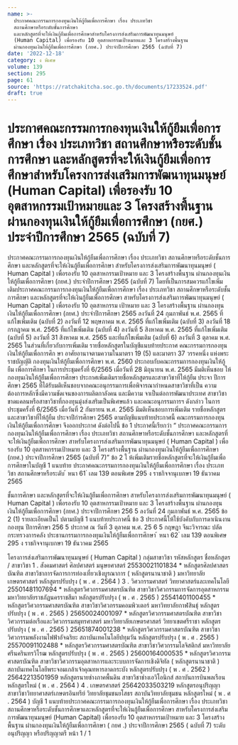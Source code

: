```yaml
---
name: >-
  ประกาศคณะกรรมการกองทุนเงินให้กู้ยืมเพื่อการศึกษา เรื่อง ประเภทวิชา
  สถานศึกษาหรือระดับชั้นการศึกษา
  และหลักสูตรที่จะให้เงินกู้ยืมเพื่อการศึกษาสำหรับโครงการส่งเสริมการพัฒนาทุนมนุษย์
  (Human Capital) เพื่อรองรับ 10 อุตสาหกรรมเป้าหมายและ 3 โครงสร้างพื้นฐาน
  ผ่านกองทุนเงินให้กู้ยืมเพื่อการศึกษา (กยศ.) ประจำปีการศึกษา 2565 (ฉบับที่ 7)
date: '2022-12-18'
category: ง พิเศษ
volume: 139
section: 295
page: 61
source: 'https://ratchakitcha.soc.go.th/documents/17233524.pdf'
draft: true
---
```


# ประกาศคณะกรรมการกองทุนเงินให้กู้ยืมเพื่อการศึกษา เรื่อง ประเภทวิชา สถานศึกษาหรือระดับชั้นการศึกษา และหลักสูตรที่จะให้เงินกู้ยืมเพื่อการศึกษาสำหรับโครงการส่งเสริมการพัฒนาทุนมนุษย์ (Human Capital) เพื่อรองรับ 10 อุตสาหกรรมเป้าหมายและ 3 โครงสร้างพื้นฐาน ผ่านกองทุนเงินให้กู้ยืมเพื่อการศึกษา (กยศ.) ประจำปีการศึกษา 2565 (ฉบับที่ 7)

ประกาศคณะกรรมการกองทุนเงินให้กู้ยืมเพื่อการศึกษา เรื่อง ประเภทวิชา สถานศึกษาหรือระดับชั้นการศึกษา และหลักสูตรที่จะให้เงินกู้ยืมเพื่อการศึกษา สำหรับโครงการส่งเสริมการพัฒนาทุนมนุษย์ ( Human Capital ) เพื่อรองรับ 10 อุตสาหกรรมเป้าหมาย และ 3 โครงสร้างพื้นฐาน ผ่านกองทุนเงินให้กู้ยืมเพื่อการศึกษา (กยศ.) ประจำปีการศึกษา 2565 (ฉบับที่ 7) โดยที่เป็นการสมควรแก้ไขเพิ่มเติมประกาศคณะกรรมการกองทุนเงินให้กู้ยืมเพื่อการศึกษา เรื่อง ประเภทวิชา สถานศึกษาหรือระดับชั้นการศึกษา และหลักสูตรที่จะให้เงินกู้ยืมเพื่อการศึกษา สาหรับโครงการส่งเสริมการพัฒนาทุนมนุษย์ ( Human Capital ) เพื่อรองรับ 10 อุตสาหกรรม เป้าหมาย และ 3 โครงสร้างพื้นฐาน ผ่านกองทุนเงินให้กู้ยืมเพื่อการศึกษา (กยศ.) ประจำปีการศึกษา 2565 ลงวันที่ 24 กุมภาพันธ์ พ.ศ. 2565 ที่แก้ไขเพิ่มเติม (ฉบับที่ 2) ลงวันที่ 12 พฤษภาคม พ.ศ. 2565 ที่แก้ไขเพิ่มเติม (ฉบับที่ 3) ลงวันที่ 18 กรกฎาคม พ.ศ. 2565 ที่แก้ไขเพิ่มเติม (ฉบับที่ 4) ลงวันที่ 5 สิงหาคม พ.ศ. 2565 ที่แก้ไขเพิ่มเติม (ฉบับที่ 5) ลงวันที่ 31 สิงหาคม พ.ศ. 2565 และที่แก้ไขเพิ่มเติม (ฉบับที่ 6) ลงวันที่ 3 ตุลาคม พ.ศ. 2565 ในส่วนที่เกี่ยวกับการเพิ่มเติม รายชื่อหลักสูตรในบัญชีแนบท้ายประกาศ คณะกรรมการกองทุนเงินให้กู้ยืมเพื่อการศึก ษา อาศัยอานาจตามความในมาตรา 19 (5) และมาตรา 37 วรรคหนึ่ง แห่งพระราชบัญญัติ กองทุนเงินให้กู้ยืมเพื่อการศึกษา พ.ศ. 2560 ประกอบกับคณะกรรมการกองทุนเงินให้กู้ยืม เพื่อการศึกษา ในการประชุมครั้งที่ 6/2565 เมื่อวันที่ 28 มิถุนายน พ.ศ. 2565 มีมติเห็นชอบ ให้กองทุนเงินให้กู้ยืมเพื่อการศึกษา ประกาศเพิ่มเติมรายชื่อหลักสูตรและสาขาวิชาที่ให้กู้ยืม ประจา ปีการศึกษา 2565 ที่ได้รับมติเห็นชอบจากคณะอนุกรรมการเพื่อพิจารณากำหนดสาขาวิชาที่เป็น ความต้องการหลักซึ่งมีความชัดเจนของการผลิตกาลังคน และมีความ จาเป็นต่อการพัฒนาประเทศ สาขาวิชาขาดแคลนหรือสาขาวิชาที่กองทุนมุ่งส่งเสริมเป็นพิเศษแล้ว และคณะอนุกรรมการฯ ดังกล่าว ในการประชุมครั้งที่ 6/2565 เมื่อวันที่ 2 กันยายน พ.ศ. 2565 มีมติเห็นชอบการเพิ่มเติม รายชื่อหลักสูตรและสาขาวิชาที่ให้กู้ยืม ประจาปีกำรศึกษา 2565 ตามบัญชีแนบท้ายประกาศนี้ คณะกรรมการกองทุนเงินให้กู้ยืมเพื่อการศึกษา จึงออกประกาศ ดังต่อไปนี้ ข้อ 1 ประกาศนี้เรียกว่า “ ประกาศคณะกรรมการกองทุนเงินให้กู้ยืมเพื่อการศึกษา เรื่อง ประเภทวิชา สถานศึกษาหรือระดับชั้นการศึกษา และหลักสูตรที่จะให้เงินกู้ยืมเพื่อการศึกษา สาหรับโครงการส่งเสริมการพัฒนาทุนมนุษย์ ( Human Capital ) เพื่อรองรับ 10 อุตสาหกรรมเป้าหมาย และ 3 โครงสร้างพื้นฐาน ผ่านกองทุนเงินให้กู้ยืมเพื่อการศึกษา (กยศ.) ประจาปีการศึกษา 2565 (ฉบับที่ 7)” ข้อ 2 ใ ห้เพิ่มเติมรายชื่อหลักสูตรที่จะให้เงินกู้ยืมเพื่อการศึกษาในบัญชี 1 แนบท้าย ประกาศคณะกรรมการกองทุนเงินให้กู้ยืมเพื่อการศึกษา เรื่อง ประเภทวิชา สถานศึกษาหรือระดับ ้ หนา 61 ่ เลม 139 ตอนพิเศษ 295 ง ราชกิจจานุเบกษา 19 ธันวาคม 2565

ชั้นการศึกษา และหลักสูตรที่จะให้เงินกู้ยืมเพื่อการศึกษา สาหรับโครงการส่งเสริมการพัฒนาทุนมนุษย์ ( Human Capital ) เพื่อรองรับ 10 อุตสาหกรรมเป้าหมาย และ 3 โครงสร้างพื้นฐาน ผ่านกองทุน เงินให้กู้ยืมเพื่อการศึกษา (กยศ.) ประจาปีการศึกษา 256 5 ลงวันที่ 24 กุมภาพันธ์ พ.ศ. 2565 ข้อ 2 (1) รายละเอียดเป็นไ ปตามบัญชี 1 แนบท้ายประกาศนี้ ข้อ 3 ประกาศนี้ให้ใช้บังคับกับการดาเนินงานกองทุน ปีการศึกษา 256 5 ประกาศ ณ วันที่ 3 ตุลาคม พ.ศ. 25 6 5 กฤษฎา จีนะวิจารณะ ปลัดกระทรวงการคลัง ประธานกรรมการกองทุนเงินให้กู้ยืมเพื่อการศึกษา ้ หนา 62 ่ เลม 139 ตอนพิเศษ 295 ง ราชกิจจานุเบกษา 19 ธันวาคม 2565

โครงการส่งเสริมการพัฒนาทุนมนุษย์ ( Human Capital ) กลุ่มสาขาวิชา รหัสหลักสูตร ชื่อหลักสูตร / สาขาวิชา 1 . สังคมศาสตร์ ศิลปศาสตร์ มนุษยศาสตร์ 25530021101834 * หลักสูตรศิลปศาสตรบัณฑิต สาขาวิชาการจัดการการท่องเที่ยวเชิงบูรณาการ ( หลักสูตรนานาชาติ ) มหาวิทยาลัยเกษตรศาสตร์ หลักสูตรปรับปรุง ( พ . ศ . 2564 ) 3 . วิศวกรรมศาสตร์ วิทยาศาสตร์และเทคโนโลยี 25501481107694 * หลักสูตรวิศวกรรมศาสตรบัณฑิต สาขาวิชาวิศวกรรมการจัดการอุตสาหกรรม มหาวิทยาลัยราชภัฏนครราชสีมา หลักสูตรปรับปรุง ( พ . ศ . 2565 ) 25541401100455 * หลักสูตรวิศวกรรมศาสตรบัณฑิต สาขาวิชาวิศวกรรมคอมพิวเตอร์ มหาวิทยาลัยกาฬสินธุ์ หลักสูตรปรับปรุง ( พ . ศ . 2565 ) 25650024001097 * หลักสูตรวิศวกรรมศาสตรบัณฑิต สาขาวิชาวิศวกรรมต่อเรือและวิศวกรรมสมุทรศาสตร์ มหาวิทยาลัยเกษตรศาสตร์ วิทยาเขตศรีราชา หลักสูตรปรับปรุง ( พ . ศ . 2565 ) 25651874001238 * หลักสูตรวิศวกรรมศาสตรบัณฑิต สาขาวิชาวิศวกรรมพลังงานไฟฟ้าอัจฉริยะ สถาบันเทคโนโลยีปทุมวัน หลักสูตรปรับปรุง ( พ . ศ . 2565 ) 25570091102488 * หลักสูตรวิศวกรรมศาสตรบัณฑิต สาขาวิชาวิศวกรรมโลจิสติกส์ มหาวิทยาลัยศรีนครินทรวิโรฒ หลักสูตรปรับปรุง ( พ . ศ . 2565 ) 25600164000535 * หลักสูตรวิศวกรรมศาสตรบัณฑิต สาขาวิชาวิศวกรรมอุตสาหการและระบบการจัดการเชิงดิจิทัล ( หลักสูตรนานาชาติ ) สถาบันเทคโนโลยีพระจอมเกล้าเจ้าคุณทหารลาดกระบัง หลักสูตรปรับปรุง ( พ . ศ . 2562 ) 25642213501959 หลักสูตรนายช่างภาคพื้นดิน สาขาวิชาช่างเอวิโอนิกส์ สถาบันการบินพลเรือน หลักสูตรใหม่ ( พ . ศ . 2564 ) 4 . เกษตรศาสตร์ 25642033503219 หลักสูตรอนุปริญญา สาขาวิชาวิทยาศาสตร์เกษตรอินทรีย์ วิทยาลัยชุมชนยโสธร สถาบันวิทยาลัยชุมชน หลักสูตรใหม่ ( พ . ศ . 2564 ) บัญชี 1 แนบท้ายประกาศคณะกรรมการกองทุนเงินให้กู้ยืมเพื่อการศึกษา เรื่อง ประเภทวิชา สถานศึกษาหรือระดับชั้นการศึกษาและหลักสูตรที่จะให้เงินกู้ยืมเพื่อการศึกษา สาหรับโครงการส่งเสริมการพัฒนาทุนมนุษย์ (Human Capital) เพื่อรองรับ 10 อุตสาหกรรมเป้าหมาย และ 3 โครงสร้างพื้นฐาน ผ่านกองทุนเงินให้กู้ยืมเพื่อการศึกษา ( กยศ .) ประจาปีการศึกษา 2565 ( ฉบับที่ 7) ระดับอนุปริญญา หรือปริญญาตรี หน้า 1 / 1
